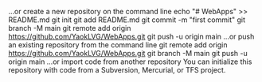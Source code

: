 …or create a new repository on the command line
echo "# WebApps" >> README.md
git init
git add README.md
git commit -m "first commit"
git branch -M main
git remote add origin https://github.com/YaokLVG/WebApps.git
git push -u origin main
…or push an existing repository from the command line
git remote add origin https://github.com/YaokLVG/WebApps.git
git branch -M main
git push -u origin main
…or import code from another repository
You can initialize this repository with code from a Subversion, Mercurial, or TFS project.

